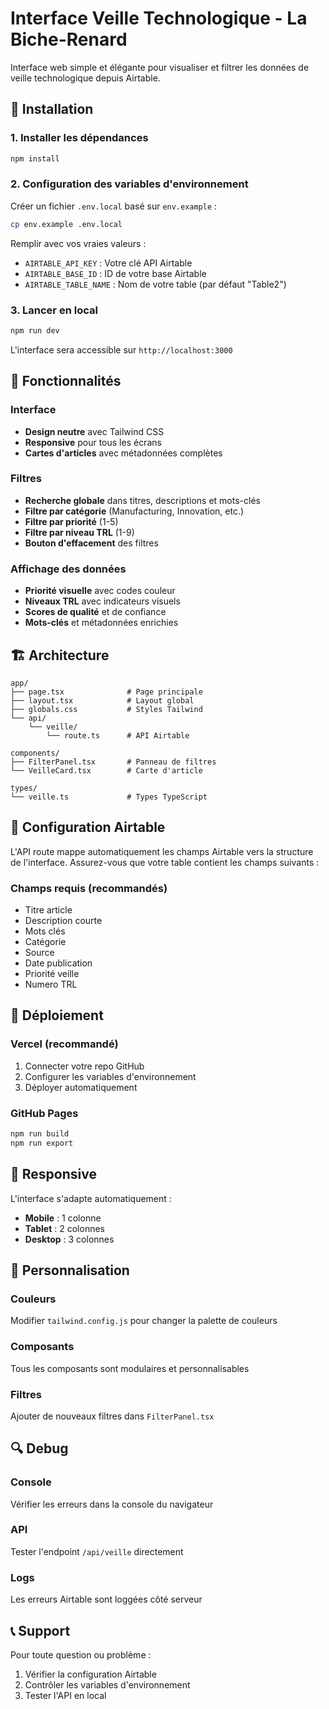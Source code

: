 # Interface Veille Technologique - La Biche-Renard

Interface web simple et élégante pour visualiser et filtrer les données de veille technologique depuis Airtable.

## 🚀 Installation

### 1. Installer les dépendances
```bash
npm install
```

### 2. Configuration des variables d'environnement
Créer un fichier `.env.local` basé sur `env.example` :

```bash
cp env.example .env.local
```

Remplir avec vos vraies valeurs :
- `AIRTABLE_API_KEY` : Votre clé API Airtable
- `AIRTABLE_BASE_ID` : ID de votre base Airtable
- `AIRTABLE_TABLE_NAME` : Nom de votre table (par défaut "Table2")

### 3. Lancer en local
```bash
npm run dev
```

L'interface sera accessible sur `http://localhost:3000`

## 🎯 Fonctionnalités

### Interface
- **Design neutre** avec Tailwind CSS
- **Responsive** pour tous les écrans
- **Cartes d'articles** avec métadonnées complètes

### Filtres
- **Recherche globale** dans titres, descriptions et mots-clés
- **Filtre par catégorie** (Manufacturing, Innovation, etc.)
- **Filtre par priorité** (1-5)
- **Filtre par niveau TRL** (1-9)
- **Bouton d'effacement** des filtres

### Affichage des données
- **Priorité visuelle** avec codes couleur
- **Niveaux TRL** avec indicateurs visuels
- **Scores de qualité** et de confiance
- **Mots-clés** et métadonnées enrichies

## 🏗️ Architecture

```
app/
├── page.tsx              # Page principale
├── layout.tsx            # Layout global
├── globals.css           # Styles Tailwind
└── api/
    └── veille/
        └── route.ts      # API Airtable

components/
├── FilterPanel.tsx       # Panneau de filtres
└── VeilleCard.tsx        # Carte d'article

types/
└── veille.ts             # Types TypeScript
```

## 🔧 Configuration Airtable

L'API route mappe automatiquement les champs Airtable vers la structure de l'interface. Assurez-vous que votre table contient les champs suivants :

### Champs requis (recommandés)
- Titre article
- Description courte
- Mots clés
- Catégorie
- Source
- Date publication
- Priorité veille
- Numero TRL

## 🚀 Déploiement

### Vercel (recommandé)
1. Connecter votre repo GitHub
2. Configurer les variables d'environnement
3. Déployer automatiquement

### GitHub Pages
```bash
npm run build
npm run export
```

## 📱 Responsive

L'interface s'adapte automatiquement :
- **Mobile** : 1 colonne
- **Tablet** : 2 colonnes  
- **Desktop** : 3 colonnes

## 🎨 Personnalisation

### Couleurs
Modifier `tailwind.config.js` pour changer la palette de couleurs

### Composants
Tous les composants sont modulaires et personnalisables

### Filtres
Ajouter de nouveaux filtres dans `FilterPanel.tsx`

## 🔍 Debug

### Console
Vérifier les erreurs dans la console du navigateur

### API
Tester l'endpoint `/api/veille` directement

### Logs
Les erreurs Airtable sont loggées côté serveur

## 📞 Support

Pour toute question ou problème :
1. Vérifier la configuration Airtable
2. Contrôler les variables d'environnement
3. Tester l'API en local
